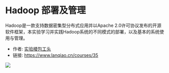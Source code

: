 # Hadoop 部署及管理

Hadoop是一款支持数据密集型分布式应用并以Apache 2.0许可协议发布的开源软件框架，本实验学习并实践Hadoop系统的不同模式的部署，以及基本的系统使用与管理。

- 作者: [实验楼包工头](https://www.lanqiao.cn/users/20418/)
- 链接: https://www.lanqiao.cn/courses/35

![](https://dn-simplecloud.shiyanlou.com/1522313561058.png)